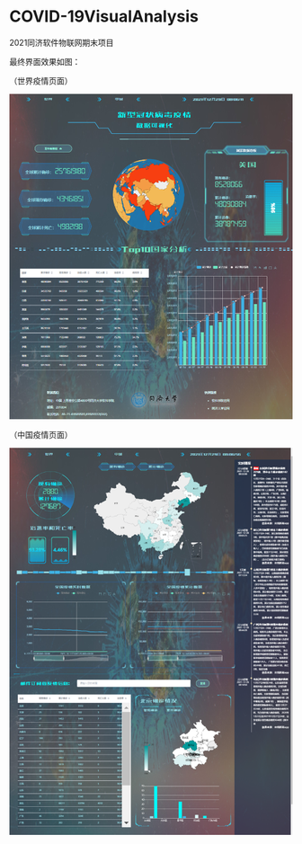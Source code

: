 # COVID-19VisualAnalysis
2021同济软件物联网期末项目

最终界面效果如图：

（世界疫情页面）

![image-20211229080627868](README.assets/image-20211229080627868.png)

（中国疫情页面）

![image-20211229080705709](README.assets/image-20211229080705709.png)

